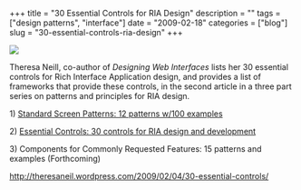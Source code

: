 +++
title = "30 Essential Controls for RIA Design"
description = ""
tags = ["design patterns", "interface"]
date = "2009-02-18"
categories = ["blog"]
slug = "30-essential-controls-ria-design"
+++



  <div class="notebook-screenshot"><a href="http://theresaneil.wordpress.com/2009/02/04/30-essential-controls/"><img src="/media/notebook/theresaneil-30-essential-controls.jpg" class="notebook-image" /></a></div><p>Theresa Neill, co-author of <i>Designing Web Interfaces</i> lists her 30 essential controls</a> for Rich Interface Application design, and provides a list of frameworks that provide these controls, in the second article in a three part series on patterns and principles for RIA design.</p>
<p>1) <a href="http://theresaneil.wordpress.com/2009/01/17/designing-web-interfaces-12-screen-patterns/">Standard Screen Patterns: 12 patterns w/100 examples</a></p>
<p>2) <a href="http://theresaneil.wordpress.com/2009/02/04/30-essential-controls/">Essential Controls: 30 controls for RIA design and development</a></p>
<p>3) Components for Commonly Requested Features: 15 patterns and examples (Forthcoming)</p>
    
  <a href="http://theresaneil.wordpress.com/2009/02/04/30-essential-controls/">http://theresaneil.wordpress.com/2009/02/04/30-essential-controls/</a>
